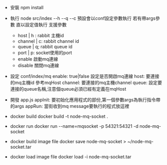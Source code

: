 - 安裝
  npm install
- 執行
  node src/index --h --q --c
  預設會以conf設定參數執行 若有帶args參數 直以設定值執行
  支援參數
  - host | h : rabbit 主機id
  - channel | c: rabbit channel id
  - queue | q; rabbit queue id
  - port | p: socket使用的port
  - enable 啟動mq連線
  - disable 關閉mq連線
  
- 設定 conf/index/mq
  enable: true|false 設定是否開啟mq連線
  host: 要連接的mq主機id 參考mqHost
  channel: 要連接的mq主機channel
  queue: 設定要連接的queue名稱,注意個queue必須已經有定義在mqHost
- 開發 app.js
  appInit: 要初始化應用程式的部份,第一個參數args為執行指令帶的args
  appRun: 當街收到mq message要執行的程式放這裡
- docker build
  docker build -t node-mq-socket .
- docker run
  docker run --name=mqsocket -p 54321:54321 -d node-mq-socket
- docker build image file
  docker save node-mq-socket > ~/node-mq-socket.tar
- docker load image file
  docker load -i node-mq-socket.tar